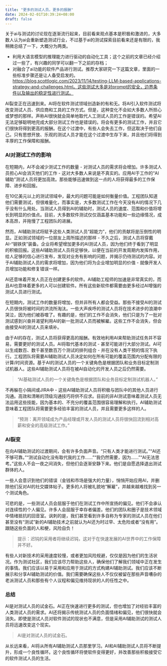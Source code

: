 ```yaml
---
title: "更多的测试人员，更多的报酬"
date: 2024-02-01T10:39:24+08:00
draft: false
---
```


关于ai与测试的讨论现在逐渐流行起来，目前看来观点基本是积极和激进的，大多数人认为ai会重新塑造测试行业，不过基于ai的测试探索目前看来还是有限的，我稍微总结了一下，大概分为两类。

- 利用大语言模型的推理能力进行驱动的自动化工具；这个之前的文章已经介绍过一些了，有兴趣的同学可以翻一下之前的存档；
- 对融合了ai功能的软件产品进行测试。推荐大家研究一下这篇文章，里面的一些标准步骤还是让人备受启发的。https://blog.scottlogic.com/2023/11/14/testing-LLM-based-applications-strategy-and-challenges.html。这些测试大多是对prompt的安全，边界条件以及输出的稳定性进行测试。

AI裂变正在迅速到来。AI将在软件测试领域创造新的有和无。将AI引入软件测试将改变测试人员、供应商和工具的工作方式。但是，这种变化不会如大多数人所担心或梦想的那样。声称AI很快就会简单地取代人工测试人员的工作是错误的。希望AI无法足够聪明地完成大部分测试工作也是错误的。将会有更多的测试工作，并且它们很快将得到更高的报酬。在这个过渡中，有些人会失去工作，但这取决于他们自己。只有思想开放、乐观的测试人员才能在这个过渡中生存下来，并且他们将得到丰厚的工作保障和报酬。

### AI对测试工作的影响

在短期内，AI不会减少测试工作的数量 - 对测试人员的需求将会增加。许多测试人员担心AI会消灭他们的工作 - 这对大多数人来说是不真实的。应用AI于工作的“AI辅助”测试人员将更加高效。那些能够迅速做到这一点的人将获得最多的工作保障、进步和回报。

在10亿美元以上的测试领域中，最大的问题可能是如何衡量价值。工程团队知道他们需要测试，但很难量化，而事实是，大多数测试工作在今天没有AI的情况下几乎没有什么用处。当测试人员得到AI的辅助时，测试人员的速度、范围和价值将增长到明显的价值点。目前，大多数软件测试仅仅涵盖基本功能和一些边缘情况，成本高昂，并拖慢了工程团队的进展。

然而，AI辅助测试将赋予这些人类测试人员“超能力”，他们的贡献将是压倒性的明显。正如测试领域的一位朋友上周所描述的那样 - 不久之后，测试人员将穿戴AI-“钢铁侠”装备。企业将希望增加更多的AI测试人员，因为他们终于看到了明显的积极回报。这些AI辅助测试人员将足够快，以便在当前的开发周期内发挥作用，给人足够的信心进行发布，发现对业务有影响的问题，并揭示仍待测试的内容。对于AI辅助测试人员的需求将增加，因为他们将为企业增加明显的价值 - 就像开发人员增加功能和修复错误一样。

AI还意味着开发人员正在创建更多的软件。AI辅助工程师的加速是非常真实的，而且AI也意味着更多的人可以创建软件。所有这些新软件都需要由更多经过AI增强的测试人员进行测试。

在短期内，测试工作的数量将增加，但并非所有人都会受益。那些不接受AI的测试人员很快将被时间的洪流所淘汰。一些大声疾呼的测试人员将在技术进步的浪潮中哭泣，因为他们被吞噬了。有趣的是，他们的工作不会消失，他们只是为了一批对测试感到兴奋并渴望利用AI的新一批测试人员而被解雇。这些工作不会消失，但会由接受AI的测试人员来填补。

由于AI的存在，测试人员将获得更高的报酬。有效地利用AI来帮助测试任务并不容易，需要更好的测试人员。AI将取代基本的测试 - 甚至可能进行大部分测试。AI可以生成数百、数千甚至数百万个测试的排列组合 - 并在没有人类干预的情况下执行。工程团队将需要AI辅助测试人员决定如何在所有可能的覆盖范围内分配有限的计算/时间资源。基于AI的测试人员的一个关键角色是根据团队和业务目标定制测试机器人。这些AI辅助测试人员将在被AI自动化的开发人员之后仍然需要。

> “AI基础测试人员的一个关键角色是根据团队和业务目标定制测试机器人。”

不再躲在小隔间或JIRA中 - 这些AI辅助测试人员将积极与团队中的其他人员进行沟通。高效和清晰的顶级沟通技巧将供不应求。目前的非AI测试意味着测试人员无法运用这些技能，因为基本的、不充分的覆盖范围很容易理解和执行。AI辅助测试意味着工程团队将需要更多经验丰富的测试人员，并且需要更多这样的人。

> “预测：离开领域成为产品经理或开发人员的测试人员将很快回流到相对高薪和安全的高级测试工作。”

### AI裂变

在向AI辅助测试的过渡期间，会有许多负面声音。“只有人类才能进行测试。”“AI还不够可靠。”“测试自动化没有取代我的工作……”“我仍然需要，因为……”“AI无法思考。”这些人不会一夜之间消失，但他们会逐渐安静下来。他们是自愿选择退出测试群体的人。

一些人会意识到他们的错误（金钱和市场是强大的力量），悄悄开始应用AI，并删除他们反对AI的社交媒体帖子。更多的人将被礼貌地“解雇”，并越来越难找到另一个测试角色。

可悲的是，一些测试人员会屈服于他们在测试工作中所宣扬的偏见。他们不会承认对连续性的个人偏见。许多人会屈服于幸存者偏差。他们的团队和圈子是技术领域中情绪抵抗的回音室。讽刺的是，我们甚至看到许多自称为专家的测试人员在他们甚至没有“测试”新的AI辅助技术之前就认为AI还为时过早、太危险或者“没有用”。跟随这些负面的人和梗，风险自负！

> 提示：迟钝的采用者将继续迟钝，这对于在快速发展的AI世界中的工作保障并不好。

有些人对新技术的采用速度较慢，或者更加风险规避，仅仅是因为他们的生活状况。作为测试社区，我们应该尽力帮助这些人，确保他们了解我们领域中正在发生的事情。我们应该以易于采用和应用于测试的方式构建AI辅助测试。我们应该不断展示和分享AI辅助测试的价值。我们需要确保这些人不仅仅被留在那些声音嘈杂的老派测试人员和那些有个人议程和偏见维持现状的人的任性之中。

### 总结

AI是对测试人员的试金石。AI正在快速进行更多的测试，但也增加了对经验丰富的人类测试人员的需求。AI还将揭示传统测试人员的负面情绪和偏见，他们很快就会消失。即使是测试人员对软件测试的现状也不满意，但是采用AI辅助测试的测试人员将迅速改变这个现实。

> AI是对测试人员的试金石。

从长远来看，AI将从所有AI辅助测试人员那里学习。AI和AI辅助测试人员将不断提升，形成一个良性循环。这个良性循环将使软件变得更好，并改善那些积极接受它的软件测试人员的生活。
